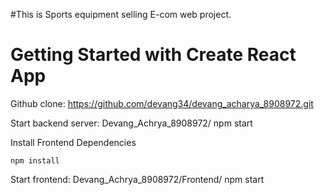 #This is Sports equipment selling E-com web project.

# Getting Started with Create React App
Github clone: 
https://github.com/devang34/devang_acharya_8908972.git


Start backend server: 
Devang_Achrya_8908972/ npm start


Install Frontend Dependencies
```
npm install
```

Start frontend: 
Devang_Achrya_8908972/Frontend/ npm start
